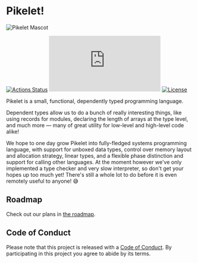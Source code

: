 # Pikelet!

![Pikelet Mascot][pikelet-mascot]

[pikelet-mascot]: ./book/assets/pikelet.png

[![Actions Status][actions-badge]][actions-url]
[![Matrix][matrix-badge]][matrix-lobby]
[![License][license-badge]][license-url]

[actions-badge]: https://github.com/pikelet-lang/pikelet/workflows/ci/badge.svg
[actions-url]: https://github.com/pikelet-lang/pikelet/actions
[matrix-badge]: https://img.shields.io/matrix/pikelet:matrix.org?label=%23pikelet%3Amatrix.org
[matrix-lobby]: https://app.element.io/#/room/#pikelet:matrix.org
[license-badge]: https://img.shields.io/github/license/pikelet-lang/pikelet
[license-url]: ./LICENSE

Pikelet is a small, functional, dependently typed programming language.

Dependent types allow us to do a bunch of really interesting things, like using
records for modules, declaring the length of arrays at the type level, and
much more — many of great utility for low-level and high-level code alike!

We hope to one day grow Pikelet into fully-fledged systems programming language,
with support for unboxed data types, control over memory layout and allocation
strategy, linear types, and a flexible phase distinction and support for calling
other languages. At the moment however we've only implemented a type checker and
very slow  interpreter, so don't get your hopes up too much yet! There's still a
whole lot to do before it is even remotely useful to anyone! 😅

## Roadmap

Check out our plans in [the roadmap](./book/src/development/roadmap.md).

## Code of Conduct

Please note that this project is released with a [Code of Conduct](./CODE_OF_CONDUCT.md).
By participating in this project you agree to abide by its terms.
